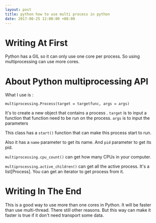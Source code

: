 ```yaml
---
layout: post
title: python how to use multi process in python
date: 2017-06-25 12:00:00 +08:00
---
```


# Writing At First
Python has a GIL so it can only use one core per process. So using multiprocessing can use more cores.
# About Python multiprocessing API
What I use is :
```
multiprocessing.Process(target = targetfunc, args = args)
```
It's to create a new object that contains a process .
`target` is to input a function that function need to be run on the process.
`args` is to input the parameters

This class has a `start()` function that can make this process start to run.

Also it has a `name` parameter to get its name. And `pid` parameter to get its pid.

`multiprocessing.cpu_count()` can get how many CPUs in your computer.

`multiprocessing.active_children()` can get all the active process. It's a list[Process]. You can get an iterator to get process from it.

# Writing In The End
This is a good way to use more than one cores in Python. It will be faster than use multi-thread. There still other reasons. But this way can make it faster is true if it don't need transport some data.
